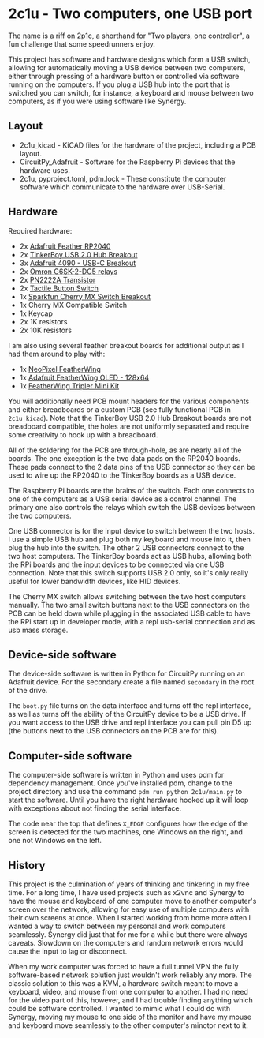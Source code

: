 # 2c1u - Two computers, one USB port

The name is a riff on 2p1c, a shorthand for "Two players, one controller", a fun challenge that some speedrunners enjoy.

This project has software and hardware designs which form a USB switch, allowing for automatically moving a USB device between two computers, either through pressing of a hardware button or controlled via software running on the computers. If you plug a USB hub into the port that is switched you can switch, for instance, a keyboard and mouse between two computers, as if you were using software like Synergy.

## Layout
* 2c1u_kicad - KiCAD files for the hardware of the project, including a PCB layout.
* CircuitPy_Adafruit - Software for the Raspberry Pi devices that the hardware uses.
* 2c1u, pyproject.toml, pdm.lock - These constitute the computer software which communicate to the hardware over USB-Serial.

## Hardware
Required hardware:
* 2x [Adafruit Feather RP2040](https://www.adafruit.com/product/4884)
* 2x [TinkerBoy USB 2.0 Hub Breakout](https://www.tinkerboy.xyz/product/tinkerboy-usb-hub-4-port-usb-hub-2-0/)
* 3x [Adafruit 4090 - USB-C Breakout](https://www.adafruit.com/product/4090)
* 2x [Omron G6SK-2-DC5 relays](https://www.mouser.com/ProductDetail/Omron-Electronics/G6SK-2-DC5?qs=Mrnyg3lK62HQss%2FMQAyqbw%3D%3D)
* 2x [PN2222A Transistor](https://www.digikey.com/en/products/detail/nte-electronics-inc/PN2222A/11655004)
* 2x [Tactile Button Switch](https://www.adafruit.com/product/367)
* 1x [Sparkfun Cherry MX Switch Breakout](https://www.sparkfun.com/products/13773)
* 1x Cherry MX Compatible Switch
* 1x Keycap
* 2x 1K resistors
* 2x 10K resistors

I am also using several feather breakout boards for additional output as I had them around to play with:
* 1x [NeoPixel FeatherWing](https://www.adafruit.com/product/2945)
* 1x [Adafruit FeatherWing OLED - 128x64](https://www.adafruit.com/product/4650)
* 1x [FeatherWing Tripler Mini Kit](https://www.adafruit.com/product/3417)

You will additionally need PCB mount headers for the various components and either breadboards or a custom PCB (see fully functional PCB in `2c1u_kicad`). Note that the TinkerBoy USB 2.0 Hub Breakout boards are not breadboard compatible, the holes are not uniformly separated and require some creativity to hook up with a breadboard.

All of the soldering for the PCB are through-hole, as are nearly all of the boards. The one exception is the two data pads on the RP2040 boards. These pads connect to the 2 data pins of the USB connector so they can be used to wire up the RP2040 to the TinkerBoy boards as a USB device.

The Raspberry Pi boards are the brains of the switch. Each one connects to one of the computers as a USB serial device as a control channel. The primary one also controls the relays which switch the USB devices between the two computers.

One USB connector is for the input device to switch between the two hosts. I use a simple USB hub and plug both my keyboard and mouse into it, then plug the hub into the switch. The other 2 USB connectors connect to the two host computers. The TinkerBoy boards act as USB hubs, allowing both the RPi boards and the input devices to be connected via one USB connection. Note that this switch supports USB 2.0 only, so it's only really useful for lower bandwidth devices, like HID devices.

The Cherry MX switch allows switching between the two host computers manually. The two small switch buttons next to the USB connectors on the PCB can be held down while plugging in the associated USB cable to have the RPi start up in developer mode, with a repl usb-serial connection and as usb mass storage.

## Device-side software
The device-side software is written in Python for CircuitPy running on an Adafruit device. For the secondary create a file named `secondary` in the root of the drive.

The `boot.py` file turns on the data interface and turns off the repl interface, as well as turns off the ability of the CircuitPy device to be a USB drive. If you want access to the USB drive and repl interface you can pull pin D5 up (the buttons next to the USB connectors on the PCB are for this).

## Computer-side software
The computer-side software is written in Python and uses pdm for dependency management. Once you've installed pdm, change to the project directory and use the command `pdm run python 2c1u/main.py` to start the software. Until you have the right hardware hooked up it will loop with exceptions about not finding the serial interface.

The code near the top that defines `X_EDGE` configures how the edge of the screen is detected for the two machines, one Windows on the right, and one not Windows on the left.

## History

This project is the culmination of years of thinking and tinkering in my free time. For a long time, I have used projects such as x2vnc and Synergy to have the mouse and keyboard of one computer move to another computer's screen over the network, allowing for easy use of multiple computers with their own screens at once. When I started working from home more often I wanted a way to switch between my personal and work computers seamlessly. Synergy did just that for me for a while but there were always caveats. Slowdown on the computers and random network errors would cause the input to lag or disconnect.

When my work computer was forced to have a full tunnel VPN the fully software-based network solution just wouldn't work reliably any more. The classic solution to this was a KVM, a hardware switch meant to move a keyboard, video, and mouse from one computer to another. I had no need for the video part of this, however, and I had trouble finding anything which could be software controlled. I wanted to mimic what I could do with Synergy, moving my mouse to one side of the monitor and have my mouse and keyboard move seamlessly to the other computer's minotor next to it.
